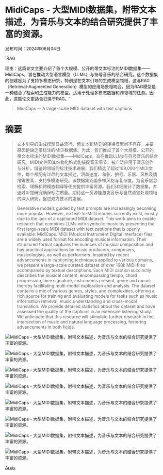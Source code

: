 # MidiCaps - 大型MIDI数据集，附带文本描述，为音乐与文本的结合研究提供了丰富的资源。

发布时间：2024年06月04日

`RAG

理由：这篇论文主要介绍了首个大规模、公开的带文本标注的MIDI数据集——MidiCaps，旨在推动大型语言模型（LLMs）与符号音乐的结合研究。这个数据集的创建是为了支持多模态研究，特别是在文本引导的生成模型领域，这与RAG（Retrieval-Augmented Generation）模型的应用场景相吻合，因为RAG模型是一种结合了检索和生成能力的模型，适用于处理多模态数据和跨领域的任务。因此，这篇论文更适合归类于RAG。`

> MidiCaps -- A large-scale MIDI dataset with text captions

# 摘要

> 文本引导的生成模型日益流行，但文本到MIDI的转换模型尚不存在，主要原因是缺乏带标注的MIDI数据集。为此，我们推出了首个大规模、公开的带文本标注的MIDI数据集——MidiCaps，旨在推动LLMs与符号音乐的结合研究。MIDI文件因其结构化格式能捕捉音乐细节，被广泛应用于音乐创作与分析。借鉴跨领域的标注技术进展，我们精选了超过168,000个MIDI文件，每个都配有详尽的文本描述，涵盖速度、和弦、拍号、乐器、风格及情绪等要素，支持多模态研究。该数据集涵盖多样风格与复杂度，为音乐信息检索、理解和跨模态翻译等任务提供丰富资源。我们详细统计了数据集，并通过听觉研究确保标注质量。期待这一资源能激发音乐与自然语言处理领域的深入研究，促进双方技术的发展。

> Generative models guided by text prompts are increasingly becoming more popular. However, no text-to-MIDI models currently exist, mostly due to the lack of a captioned MIDI dataset. This work aims to enable research that combines LLMs with symbolic music by presenting the first large-scale MIDI dataset with text captions that is openly available: MidiCaps. MIDI (Musical Instrument Digital Interface) files are a widely used format for encoding musical information. Their structured format captures the nuances of musical composition and has practical applications by music producers, composers, musicologists, as well as performers. Inspired by recent advancements in captioning techniques applied to various domains, we present a large-scale curated dataset of over 168k MIDI files accompanied by textual descriptions. Each MIDI caption succinctly describes the musical content, encompassing tempo, chord progression, time signature, instruments present, genre and mood; thereby facilitating multi-modal exploration and analysis. The dataset contains a mix of various genres, styles, and complexities, offering a rich source for training and evaluating models for tasks such as music information retrieval, music understanding and cross-modal translation. We provide detailed statistics about the dataset and have assessed the quality of the captions in an extensive listening study. We anticipate that this resource will stimulate further research in the intersection of music and natural language processing, fostering advancements in both fields.

![MidiCaps - 大型MIDI数据集，附带文本描述，为音乐与文本的结合研究提供了丰富的资源。](../../../paper_images/2406.02255/intro_pic.png)

![MidiCaps - 大型MIDI数据集，附带文本描述，为音乐与文本的结合研究提供了丰富的资源。](../../../paper_images/2406.02255/p1.png)

![MidiCaps - 大型MIDI数据集，附带文本描述，为音乐与文本的结合研究提供了丰富的资源。](../../../paper_images/2406.02255/x1.png)

![MidiCaps - 大型MIDI数据集，附带文本描述，为音乐与文本的结合研究提供了丰富的资源。](../../../paper_images/2406.02255/x2.png)

![MidiCaps - 大型MIDI数据集，附带文本描述，为音乐与文本的结合研究提供了丰富的资源。](../../../paper_images/2406.02255/x3.png)

![MidiCaps - 大型MIDI数据集，附带文本描述，为音乐与文本的结合研究提供了丰富的资源。](../../../paper_images/2406.02255/x4.png)

![MidiCaps - 大型MIDI数据集，附带文本描述，为音乐与文本的结合研究提供了丰富的资源。](../../../paper_images/2406.02255/x5.png)

![MidiCaps - 大型MIDI数据集，附带文本描述，为音乐与文本的结合研究提供了丰富的资源。](../../../paper_images/2406.02255/x6.png)

[Arxiv](https://arxiv.org/abs/2406.02255)